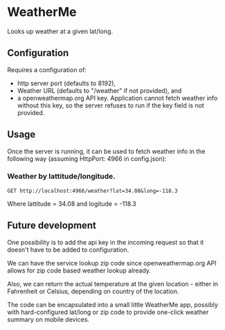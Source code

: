# WeatherMe
Looks up weather at a given lat/long.

## Configuration

<p>Requires a configuration of:</p>
<ul>
<li>http server port (defaults to 8192),</li>
<li>Weather URL (defaults to "/weather" if not provided), and </li>
<li>a openweathermap.org API key. Application cannot fetch weather info without this key, so the server refuses to run if the key field is not provided.</li>
</ul>


## Usage

Once the server is running, it can be used to fetch weather info in the following way (assuming HttpPort: 4966 in config.json):

### Weather by lattitude/longitude.

    GET http://localhost:4966/weather?lat=34.08&long=-118.3

Where lattitude = 34.08 and logitude = -118.3

## Future development

One possibility is to add the api key in the incoming request so that it doesn't have to be added to configuration.

We can have the service lookup zip code since openweathermap.org API allows for zip code based weather lookup already.

Also, we can return the actual temperature at the given location - either in Fahrenheit or Celsius, depending on country of the location. 

The code can be encapsulated into a small little WeatherMe app, possibly with hard-configured lat/long or zip code to provide one-click weather summary on mobile devices.

